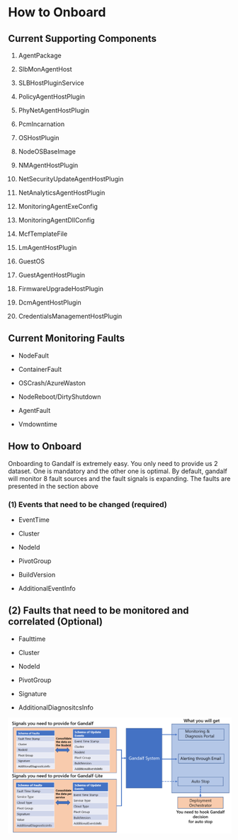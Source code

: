 # How to Onboard

## Current Supporting Components

1. AgentPackage

2. SlbMonAgentHost

3. SLBHostPluginService

4. PolicyAgentHostPlugin

5. PhyNetAgentHostPlugin

6. PcmIncarnation

7. OSHostPlugin

8. NodeOSBaseImage

9. NMAgentHostPlugin

10. NetSecurityUpdateAgentHostPlugin

11. NetAnalyticsAgentHostPlugin

12. MonitoringAgentExeConfig

13. MonitoringAgentDllConfig

14. McfTemplateFile

15. LmAgentHostPlugin

16. GuestOS

17. GuestAgentHostPlugin

18. FirmwareUpgradeHostPlugin

19. DcmAgentHostPlugin

20. CredentialsManagementHostPlugin

## Current Monitoring Faults

* NodeFault

* ContainerFault

* OSCrash/AzureWaston

* NodeReboot/DirtyShutdown

* AgentFault

* Vmdowntime

## How to Onboard

Onboarding to Gandalf is extremely easy. You only need to provide us 2 dataset. One is mandatory and the other one is optimal. By default, gandalf will monitor 8 fault sources and the fault signals is expanding. The faults are presented in the section above

### \(1\) Events that need to be changed \(required\)

* EventTime

* Cluster

* NodeId

* PivotGroup

* BuildVersion

* AdditionalEventInfo

## \(2\) Faults that need to be monitored and correlated \(Optional\)

* Faulttime

* Cluster

* NodeId

* PivotGroup

* Signature

* AdditionalDiagnositcsInfo

![](/assets/onboard.png)

